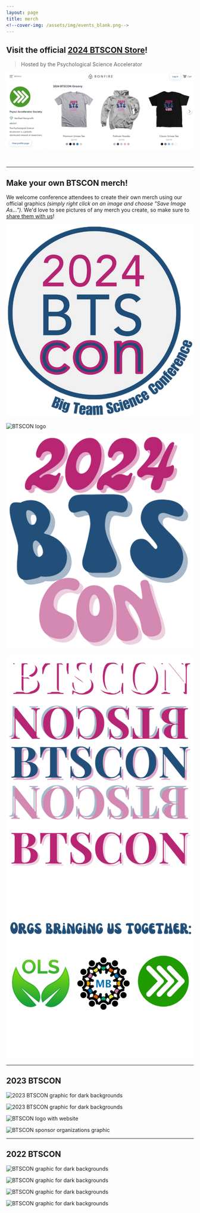 ```yaml
---
layout: page
title: merch
<!--cover-img: /assets/img/events_blank.png-->
---
```


## Visit the official <a href="https://www.bonfire.com/store/psychological-science-accelerator-store/" target="_blank">2024 BTSCON Store</a>!

> Hosted by the Psychological Science Accelerator

<a href="https://www.bonfire.com/store/psychological-science-accelerator-store/" class="image" target="_blank"><img src="/assets/img/BTSCON2024_store.png" alt="screenshot of BTSCON Bonfire store" /></a>

<br>

***

## Make your own BTSCON merch! 

We welcome conference attendees to create their own merch using our official graphics *(simply right click on an image and choose "Save Image As...")*. We'd love to see pictures of any merch you create, so make sure to [share them with us](mailto:bigteamscienceconference@gmail.com)!
<br>


<section>
  <div class="container">
    <div class="row">
      <div class="col-sm-5">
        <img src="/assets/img/2024-logo-round.png" alt="BTSCON2024 logo">
      </div>
      <div class="col-sm-2">
        <p>   </p>
      </div>
      <div class="col-sm-5">
        <img src="/assets/img/BTSCON.png" alt="BTSCON logo">
      </div>
    </div>
    <div class="row">
      <div class="col-sm-12">
        <p>   </p>
      </div>
    </div>
    <div class="row">
      <div class="col-sm-5">
        <img src="/assets/img/2024-logo-groovy.png" alt="BTSCON2024 logo">
      </div>
      <div class="col-sm-2">
        <p>   </p>
      </div>
      <div class="col-sm-5">
        <img src="/assets/img/2024-logo-btscon.png" alt="BTSCON logo">
      </div>
    </div>
    <div class="row">
      <div class="col-sm-5">
        <img src="/assets/img/2024-logo-orgs.png" alt="BTSCON2024 logo">
      </div>
      <div class="col-sm-2">
        <p>   </p>
      </div>
      <div class="col-sm-5">
        <p>   </p>
      </div>
    </div>
  </div>
</section>


***
## 2023 BTSCON 

<section>
  <div class="container">
    <div class="row">
      <div class="col-sm-5">
        <img src="/assets/img/BTSCON23_merch_darkbg.png" alt="2023 BTSCON graphic for dark backgrounds">
      </div>
      <div class="col-sm-2">
        <p>   </p>
      </div>
      <div class="col-sm-5">
        <img src="/assets/img/BTSCON23_merch_lightbg.png" alt="2023 BTSCON graphic for dark backgrounds">
      </div>
    </div>
    <div class="row">
      <div class="col-sm-12">
        <p>   </p>
      </div>
    </div>
    <div class="row">
      <div class="col-sm-5">
        <img src="/assets/img/BTSCON_merch_logo.png" alt="BTSCON logo with website">
      </div>
      <div class="col-sm-2">
        <p>   </p>
      </div>
      <div class="col-sm-5">
        <img src="/assets/img/2023sponsors.png" alt="BTSCON sponsor organizations graphic">
      </div>
    </div>
  </div>
</section>



***
## 2022 BTSCON 

<section>
  <div class="container">
    <div class="row">
      <div class="col-sm-5">
        <img src="/assets/img/BTSCON_merch_darkbg.png" alt="BTSCON graphic for dark backgrounds">
      </div>
      <div class="col-sm-2">
        <p>   </p>
      </div>
      <div class="col-sm-5">
        <img src="/assets/img/BTSCON_merch_lightbg.png" alt="BTSCON graphic for dark backgrounds">
      </div>
    </div>
    <div class="row">
      <div class="col-sm-12">
        <p>   </p>
      </div>
    </div>
    <div class="row">
      <div class="col-sm-5">
        <img src="/assets/img/BTSCON_merch_logosColor.png" alt="BTSCON graphic for dark backgrounds">
      </div>
      <div class="col-sm-2">
        <p>   </p>
      </div>
      <div class="col-sm-5">
        <img src="/assets/img/BTSCON_merch_logosBlueGray.png" alt="BTSCON graphic for dark backgrounds">
      </div>
    </div>
  </div>
</section>

